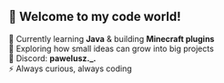 ## 👾 Welcome to my code world!  

🌱 Currently learning **Java** & building **Minecraft plugins**  
🧩 Exploring how small ideas can grow into big projects  
🐧 Discord: **pawelusz._.**  
⚡ Always curious, always coding  

